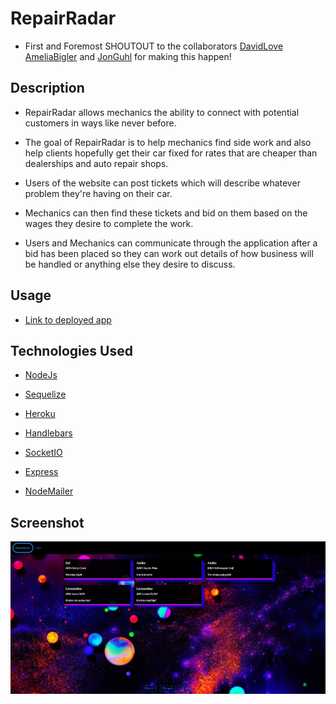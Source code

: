 # RepairRadar 
 
- First and Foremost SHOUTOUT to the collaborators [DavidLove](https://github.com/Cyril1743) [AmeliaBigler](https://github.com/AmeliaBigler) and [JonGuhl](https://github.com/JonathanGuhl) for making this happen! 

## Description

- RepairRadar allows mechanics the ability to connect with potential customers in ways like never before. 

- The goal of RepairRadar is to help mechanics find side work and also help clients hopefully get their car fixed for rates that are cheaper than dealerships and auto repair shops.

- Users of the website can post tickets which will describe whatever problem they're having on their car. 

- Mechanics can then find these tickets and bid on them based on the wages they desire to complete the work.

- Users and Mechanics can communicate through the application after a bid has been placed so they can work out details of how business will be handled or anything else they desire to discuss.

## Usage

- [Link to deployed app](https://repairradar.herokuapp.com)

## Technologies Used 

- [NodeJs](https://nodejs.org/en/download/)

- [Sequelize](https://sequelize.org/api/v6/class/src/sequelize.js~sequelize)

- [Heroku](https://id.heroku.com/login)

- [Handlebars](https://handlebarsjs.com/)

- [SocketIO](https://socket.io/)

- [Express](https://expressjs.com/)

- [NodeMailer](https://nodemailer.com/about/)

## Screenshot
![Screenshot](public/assets/screenshot.jpg)

